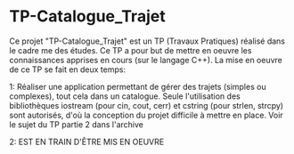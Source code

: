 # TP-Catalogue_Trajet

Ce projet "TP-Catalogue_Trajet" est un TP (Travaux Pratiques) réalisé dans 
le cadre me des études. Ce TP a pour but de mettre en oeuvre les 
connaissances apprises en cours (sur le langage C++). La mise en oeuvre
de ce TP se fait en deux temps:

1: Réaliser une application permettant de gérer des trajets (simples ou
complexes), tout cela dans un catalogue. Seule l'utilisation des 
bibliothèques iostream (pour cin, cout, cerr) et cstring (pour strlen, 
strcpy) sont autorisés, d'où la conception du projet difficile à mettre
en place. Voir le sujet du TP partie 2 dans l'archive

2: EST EN TRAIN D'ÊTRE MIS EN OEUVRE
